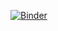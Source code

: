 [![Binder](https://mybinder.org/badge_logo.svg)](https://mybinder.org/v2/gh/masonproffitt/pyhep-2021_func-adl/HEAD)
